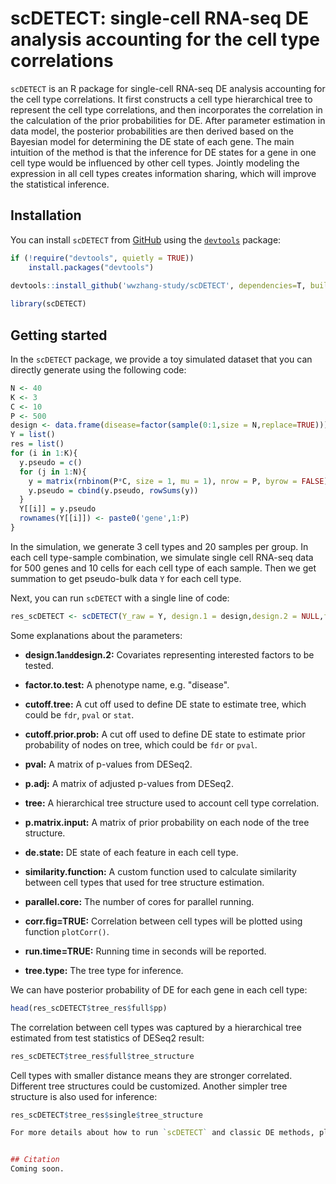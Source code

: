 # scDETECT: single-cell RNA-seq DE analysis accounting for the cell type correlations

`scDETECT` is an R package for single-cell RNA-seq DE analysis accounting for the cell type correlations. 
It first constructs a cell type hierarchical tree to represent the cell type correlations, and then incorporates the correlation in the calculation of the prior probabilities for DE.
After parameter estimation in data model, the posterior probabilities are then derived 
based on the Bayesian model for determining the DE state of each gene.
The main intuition of the method is that the inference for DE states for a gene in one 
cell type would be influenced by other cell types. Jointly modeling the expression 
in all cell types creates information sharing, which will improve the statistical inference.


## Installation
You can install `scDETECT` from [GitHub](https://github.com/wwzhang-study/scDETECT) using the [`devtools`](https://cran.r-project.org/web/packages/devtools/index.html) package:

```R
if (!require("devtools", quietly = TRUE))
    install.packages("devtools")
    
devtools::install_github('wwzhang-study/scDETECT', dependencies=T, build_vignettes = T)

library(scDETECT)
```

## Getting started
In the `scDETECT` package, we provide a toy simulated dataset that you can directly 
generate using the following code:

```R
N <- 40
K <- 3
C <- 10
P <- 500
design <- data.frame(disease=factor(sample(0:1,size = N,replace=TRUE)))
Y = list()
res = list()
for (i in 1:K){
  y.pseudo = c()
  for (j in 1:N){
    y = matrix(rnbinom(P*C, size = 1, mu = 1), nrow = P, byrow = FALSE)
    y.pseudo = cbind(y.pseudo, rowSums(y))
  }
  Y[[i]] = y.pseudo
  rownames(Y[[i]]) <- paste0('gene',1:P)
}
```

In the simulation, we generate 3 cell types and 20 samples per group. In each cell type-sample combination,
we simulate single cell RNA-seq data for 500 genes and 10 cells for each cell type of each sample. Then we get summation to get pseudo-bulk data `Y` for each cell type.  

Next, you can run `scDETECT` with a single line of code:

```R
res_scDETECT <- scDETECT(Y_raw = Y, design.1 = design,design.2 = NULL,factor.to.test = 'disease',cutoff.tree = c('tstat',2.58),cutoff.prior.prob = c('pval',0.01))
```

Some explanations about the parameters:

- **design.1` and `design.2:** Covariates representing interested factors to be tested.
- **factor.to.test:** A phenotype name, e.g. "disease". 

- **cutoff.tree:** A cut off used to define DE state to estimate tree, which could be `fdr`, `pval` or `stat`.

- **cutoff.prior.prob:** A cut off used to define DE state to estimate prior probability of nodes on tree, which could be `fdr` or `pval`. 

- **pval:** A matrix of p-values from DESeq2. 

- **p.adj:** A matrix of adjusted p-values from DESeq2.

- **tree:** A hierarchical tree structure used to account cell type correlation.

- **p.matrix.input:** A matrix of prior probability on each node of the tree structure.

- **de.state:** DE state of each feature in each cell type.

- **similarity.function:** A custom function used to calculate similarity between cell types that used for tree structure estimation.

- **parallel.core:** The number of cores for parallel running.

- **corr.fig=TRUE:** Correlation between cell types will be plotted using function `plotCorr()`. 

- **run.time=TRUE:** Running time in seconds will be reported.

- **tree.type:** The tree type for inference.

We can have posterior probability of DE for each gene in each cell type:

```R
head(res_scDETECT$tree_res$full$pp)
```

The correlation between cell types was captured by a hierarchical tree estimated
from test statistics of DESeq2 result:
```R
res_scDETECT$tree_res$full$tree_structure
```

Cell types with smaller distance means they are stronger correlated. Different tree structures could be customized. Another simpler tree structure is also used for inference:

```R
res_scDETECT$tree_res$single$tree_structure

For more details about how to run `scDETECT` and classic DE methods, please refer to `vignette("scDETECT")`.


## Citation
Coming soon.
